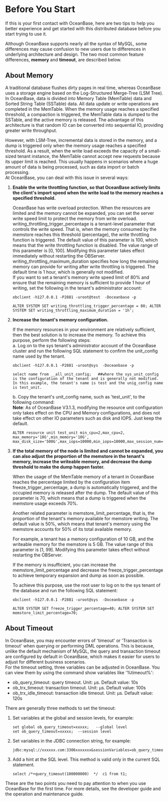 # Before You Start

If this is your first contact with OceanBase, here are two tips to help you better experience and get started with this distributed database before you start trying to use it.

Although OceanBase supports nearly all the syntax of MySQL, some differences may cause confusion to new users due to differences in underlying architecture and design. The two most common feature differences, **memory** and **timeout**, are described below.
<a name="yZC2R"></a>

## About Memory
A traditional database flushes dirty pages in real time, whereas OceanBase uses a storage engine based on the Log-Structured Merge-Tree (LSM Tree). In OceanBase, data is divided into Memory Table (MemTable) data and Sorted String Table (SSTable) data. All data update or write operations are completed in the MemTable. When the memory usage reaches a specified threshold, a compaction is triggered, the MemTable data is dumped to the SSTable, and the active memory is released. The advantage of this architecture is that random IO can be converted into sequential IO, providing greater write throughput.

However, with LSM-Tree, incremental data is stored in the memory, and a dump is triggered only when the memory usage reaches a specified threshold. As a result, when the write load exceeds the capacity of a small-sized tenant instance, the MemTable cannot accept new requests because its upper limit is reached. This usually happens in scenarios where a huge amount of data is being processed, such as data import or batch processing. <br />At OceanBase, you can deal with this issue in several ways:

1. **Enable the write throttling function, so that OceanBase actively limits the client's import speed when the write load to the memory reaches a specified threshold.**

    OceanBase has write overload protection. When the resources are limited and the memory cannot be expanded, you can set the server write speed limit to protect the memory from write overload. <br />writing_throttling_trigger_percentage is a tenant-level parameter that controls the write speed. That is, when the memory consumed by the memstore reaches this threshold (percentage), the write throttling function is triggered. The default value of this parameter is 100, which means that the write throttling function is disabled. The value range of this parameter is [0, 100]. Modifying this parameter takes effect immediately without restarting the OBServer. <br />writing_throttling_maximum_duration specifies how long the remaining memory can provide for writing after write throttling is triggered. The default time is 1 hour, which is generally not modified. <br />If you want to set a tenant's memory write speed limit of 80% and ensure that the remaining memory is sufficient to provide 1 hour of writing, set the following in the tenant's administrator account:
    ```
    obclient -h127.0.0.1 -P2881 -uroot@test  -Doceanbase -p

    ALTER SYSTEM SET writing_throttling_trigger_percentage = 80; ALTER SYSTEM SET writing_throttling_maximum_duration = '1h';
    ```

2. **Increase the tenant's memory configuration.**

    If the memory resources in your environment are relatively sufficient, then the best solution is to increase the memory. To achieve this purpose, perform the following steps:
    <br />a. Log on to the sys tenant's administrator account of the OceanBase cluster and run the following SQL statement to confirm the unit_config name used by the tenant.
    ```
    obclient -h127.0.0.1 -P2881 -uroot@sys  -Doceanbase -p

    select name from __all_unit_config;   ##where the sys_unit_config is the configuration of the tenant and is generally not modified. In this example, the tenant's name is test and the unig_config name is test_unit.
    ```

    b. Copy the tenant's unit_config name, such as 'test_unit', to the following command: <br />**Note**: As of OceanBase V3.1.3, modifying the resource unit configuration only takes effect on the CPU and Memory configurations, and does not take effect on other IO parameters such as disk and IOPS. Just keep the default.
    ```
    ALTER resource unit test_unit min_cpu=2,max_cpu=2, max_memory='10G',min_memory='10G', max_disk_size='500G',max_iops=10000,min_iops=10000,max_session_num=10000;
    ```

3. **If the total memory of the node is limited and cannot be expanded, you can also adjust the proportion of the memstore in the tenant's memory, increase the writeable memory, and decrease the dump threshold to make the dump happen faster.**

    When the usage of the MemTable memory of a tenant in OceanBase reaches the percentage limited by the configuration item freeze_trigger_percentage, a dump is automatically triggered, and the occupied memory is released after the dump. The default value of this parameter is 70, which means that a dump is triggered when the memstore usage exceeds 70%.

    Another related parameter is memstore_limit_percentage, that is, the proportion of the tenant's memory available for memstore writing. The default value is 50%, which means that tenant's memory using the memstore accounts for 50% of its total available memory.

    For example, a tenant has a memory configuration of 10 GB, and the writeable memory for the memstore is 5 GB. The value range of this parameter is [1, 99]. Modifying this parameter takes effect without restarting the OBServer.

    If the memory is insufficient, you can increase the memstore_limit_percentage and decrease the freeze_trigger_percentage to achieve temporary expansion and dump as soon as possible.

    To achieve this purpose, use the root user to log on to the sys tenant of the database and run the following SQL statement:
    ```
    obclient -h127.0.0.1 -P2881 -uroot@sys  -Doceanbase -p

    ALTER SYSTEM SET freeze_trigger_percentage=40; ALTER SYSTEM SET memstore_limit_percentage=70;
    ```

<a name="gJvuS"></a>

## About Timeout
In OceanBase, you may encounter errors of 'timeout' or 'Transaction is timeout' when querying or performing DML operations. This is because, unlike the default mechanism of MySQL, the query and transaction timeout are configured by default in OceanBase, which makes it easier for users to adjust for different business scenarios. <br />For the timeout setting, three variables can be adjusted in OceanBase. You can view them by using the command show variables like '%timeout%':

- ob_query_timeout: query timeout. Unit: μs. Default value: 10s
- ob_trx_timeout: transaction timeout. Unit: μs. Default value: 100s
- ob_trx_idle_timeout: transaction idle timeout. Unit: μs. Default value: 120s

There are generally three methods to set the timeout:

1. Set variables at the global and session levels, for example:
    ```
    set global ob_query_timeout=xxxxx;   --global level
    set ob_query_timeout=xxxxx;  --session level
    ```

2. Set variables in the JDBC connection string, for example:
    ```
    jdbc:mysql://xxxxxx.com:3306xxxxxxx&sessionVariables=ob_query_timeout=60000000000,ob_trx_timeout=60000000000&xxxx
    ```

3. Add a hint at the SQL level. This method is valid only in the current SQL statement.
    ```
    select /*+query_timeout(100000000)  */  c1 from t1;
    ```
These are the two points you need to pay attention to when you use OceanBase for the first time. For more details, see the developer guide and the operation and maintenance guide.
